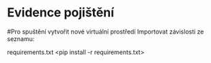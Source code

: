 # Evidence pojištění
#Pro spuštění vytvořit nové virtuální prostředí
Importovat závislosti ze seznamu:

requirements.txt
<pip install -r requirements.txt>


